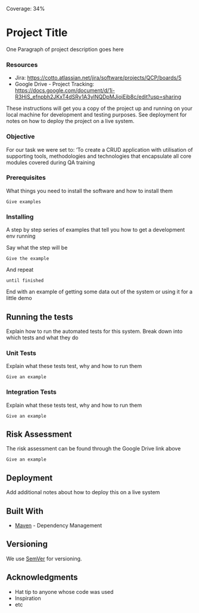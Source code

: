 Coverage: 34%
# Project Title

One Paragraph of project description goes here


### Resources
* Jira: https://cotto.atlassian.net/jira/software/projects/QCP/boards/5
* Google Drive - Project Tracking: https://docs.google.com/document/d/1i-R3HiS_efnpbh2JKxT4dSRy1A3ylNQDpMJiojEib8c/edit?usp=sharing

These instructions will get you a copy of the project up and running on your local machine for development and testing purposes. See deployment for notes on how to deploy the project on a live system.

### Objective

For our task we were set to: ‘To create a CRUD application with utilisation of supporting tools, methodologies and technologies that encapsulate all core modules covered during QA training

### Prerequisites

What things you need to install the software and how to install them

```
Give examples
```

### Installing

A step by step series of examples that tell you how to get a development env running

Say what the step will be

```
Give the example
```

And repeat

```
until finished
```

End with an example of getting some data out of the system or using it for a little demo

## Running the tests

Explain how to run the automated tests for this system. Break down into which tests and what they do

### Unit Tests 

Explain what these tests test, why and how to run them

```
Give an example
```

### Integration Tests 
Explain what these tests test, why and how to run them

```
Give an example
```

## Risk Assessment <a name="riskassessment"></a>

The risk assessment can be found through the Google Drive link above

```
Give an example
```

## Deployment

Add additional notes about how to deploy this on a live system

## Built With

* [Maven](https://maven.apache.org/) - Dependency Management

## Versioning

We use [SemVer](http://semver.org/) for versioning.


## Acknowledgments

* Hat tip to anyone whose code was used
* Inspiration
* etc
